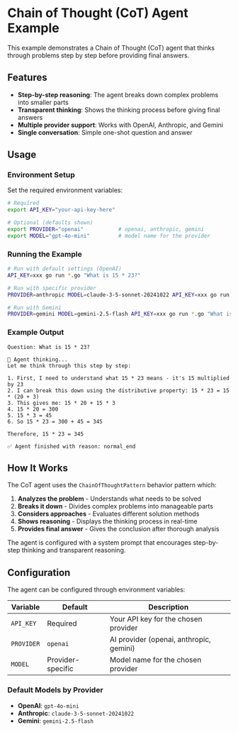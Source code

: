 # Chain of Thought (CoT) Agent Example

This example demonstrates a Chain of Thought (CoT) agent that thinks through problems step by step before providing final answers.

## Features

- **Step-by-step reasoning**: The agent breaks down complex problems into smaller parts
- **Transparent thinking**: Shows the thinking process before giving final answers
- **Multiple provider support**: Works with OpenAI, Anthropic, and Gemini
- **Single conversation**: Simple one-shot question and answer

## Usage

### Environment Setup

Set the required environment variables:

```bash
# Required
export API_KEY="your-api-key-here"

# Optional (defaults shown)
export PROVIDER="openai"           # openai, anthropic, gemini
export MODEL="gpt-4o-mini"         # model name for the provider
```

### Running the Example

```bash
# Run with default settings (OpenAI)
API_KEY=xxx go run *.go "What is 15 * 23?"

# Run with specific provider
PROVIDER=anthropic MODEL=claude-3-5-sonnet-20241022 API_KEY=xxx go run *.go "What is 15 * 23?"

# Run with Gemini
PROVIDER=gemini MODEL=gemini-2.5-flash API_KEY=xxx go run *.go "What is 15 * 23?"
```

### Example Output

```
Question: What is 15 * 23?

🤖 Agent thinking...
Let me think through this step by step:

1. First, I need to understand what 15 * 23 means - it's 15 multiplied by 23
2. I can break this down using the distributive property: 15 * 23 = 15 * (20 + 3)
3. This gives me: 15 * 20 + 15 * 3
4. 15 * 20 = 300
5. 15 * 3 = 45
6. So 15 * 23 = 300 + 45 = 345

Therefore, 15 * 23 = 345

✅ Agent finished with reason: normal_end
```

## How It Works

The CoT agent uses the `ChainOfThoughtPattern` behavior pattern which:

1. **Analyzes the problem** - Understands what needs to be solved
2. **Breaks it down** - Divides complex problems into manageable parts
3. **Considers approaches** - Evaluates different solution methods
4. **Shows reasoning** - Displays the thinking process in real-time
5. **Provides final answer** - Gives the conclusion after thorough analysis

The agent is configured with a system prompt that encourages step-by-step thinking and transparent reasoning.

## Configuration

The agent can be configured through environment variables:

| Variable | Default | Description |
|----------|---------|-------------|
| `API_KEY` | Required | Your API key for the chosen provider |
| `PROVIDER` | `openai` | AI provider (openai, anthropic, gemini) |
| `MODEL` | Provider-specific | Model name for the chosen provider |

### Default Models by Provider

- **OpenAI**: `gpt-4o-mini`
- **Anthropic**: `claude-3-5-sonnet-20241022`
- **Gemini**: `gemini-2.5-flash` 

